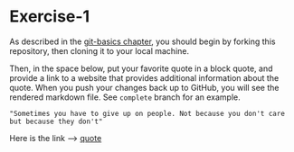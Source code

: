 # Exercise-1

As described in the [git-basics
chapter](https://info201.github.io/git-basics.html), you should begin
by forking this repository, then cloning it to your local machine.

Then, in the space below, put your favorite quote in a block quote,
and provide a link to a website that provides additional information
about the quote. When you push your changes back up to GitHub, you
will see the rendered markdown file.
See `complete` branch for an example.

``` "Sometimes you have to give up on people. Not because you don't care but because they don't" ```

Here is the link --> [quote](https://www.pinterest.com/pin/AaOJ2NBCTKIAjtxasxo6TDiFJQvrdSg1aCpUGtQSy3hlMrM-bReWwyU/)
